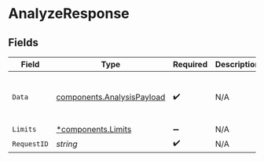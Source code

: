 # AnalyzeResponse


## Fields

| Field                                                                                   | Type                                                                                    | Required                                                                                | Description                                                                             | Example                                                                                 |
| --------------------------------------------------------------------------------------- | --------------------------------------------------------------------------------------- | --------------------------------------------------------------------------------------- | --------------------------------------------------------------------------------------- | --------------------------------------------------------------------------------------- |
| `Data`                                                                                  | [components.AnalysisPayload](../../models/components/analysispayload.md)                | :heavy_check_mark:                                                                      | N/A                                                                                     | {<br/>"entity": "https://res.cloudinary.com/demo/image/upload/sample.jpg",<br/>"analysis": {}<br/>} |
| `Limits`                                                                                | [*components.Limits](../../models/components/limits.md)                                 | :heavy_minus_sign:                                                                      | N/A                                                                                     |                                                                                         |
| `RequestID`                                                                             | *string*                                                                                | :heavy_check_mark:                                                                      | N/A                                                                                     | 17c3b70c5096df0e77e838323abb7029                                                        |